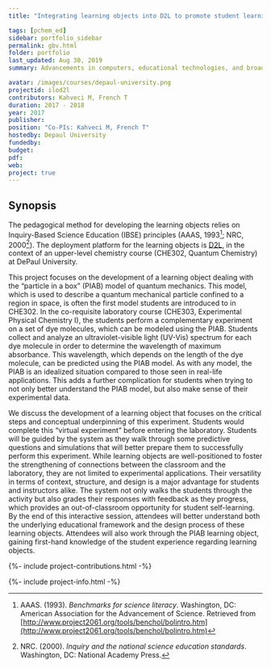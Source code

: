 ```yaml
---
title: "Integrating learning objects into D2L to promote student learning of difficult scientific concepts"

tags: [pchem_ed]
sidebar: portfolio_sidebar
permalink: gbv.html
folder: portfolio
last_updated: Aug 30, 2019
summary: Advancements in computers, educational technologies, and broadband Internet bring new opportunities for chemistry educators and learners. This project will introduce a valid and reliable method to effectively develop and easily deploy learning objects (i.e. Sharable Content Object Reference Model (SCORM)) in context of physical chemistry (PChem) course at DePaul University.

avatar: /images/courses/depaul-university.png
projectid: ilod2l
contributors: Kahveci M, French T
duration: 2017 - 2018
year: 2017
publisher:
position: "Co-PIs: Kahveci M, French T"
hostedby: Depaul University
fundedby:
budget:
pdf:
web:
project: true
---
```


## Synopsis

The pedagogical method for developing the learning objects relies on Inquiry-Based Science Education (IBSE) principles (AAAS, 1993[^AAAS]; NRC, 2000[^NRC]). The deployment platform for the learning objects is [D2L](https://d2l.depaul.edu), in the context of an upper-level chemistry course (CHE302, Quantum Chemistry) at DePaul University.

[^AAAS]: AAAS. (1993). *Benchmarks for science literacy*. Washington, DC: American Association for the Advancement of Science. Retrieved from [http://www.project2061.org/tools/benchol/bolintro.htm](http://www.project2061.org/tools/benchol/bolintro.htm)
[^NRC]: NRC. (2000). *Inquiry and the national science education standards*. Washington, DC: National Academy Press.

This project focuses on the development of a learning object dealing with the “particle in a box” (PIAB) model of quantum mechanics. This model, which is used to describe a quantum mechanical particle confined to a region in space, is often the first model students are introduced to in CHE302. In the co-requisite laboratory course (CHE303, Experimental Physical Chemistry I), the students perform a complementary experiment on a set of dye molecules, which can be modeled using the PIAB. Students collect and analyze an ultraviolet-visible light (UV-Vis) spectrum for each dye molecule in order to determine the wavelength of maximum absorbance. This wavelength, which depends on the length of the dye molecule, can be predicted using the PIAB model. As with any model, the PIAB is an idealized situation compared to those seen in real-life applications. This adds a further complication for students when trying to not only better understand the PIAB model, but also make sense of their experimental data.

We discuss the development of a learning object that focuses on the critical steps and conceptual underpinning of this experiment. Students would complete this “virtual experiment” before entering the laboratory. Students will be guided by the system as they walk through some predictive questions and simulations that will better prepare them to successfully perform this experiment. While learning objects are well-positioned to foster the strengthening of connections between the classroom and the laboratory, they are not limited to experimental applications. Their versatility in terms of context, structure, and design is a major advantage for students and instructors alike. The system not only walks the students through the activity but also grades their responses with feedback as they progress, which provides an out-of-classroom opportunity for student self-learning. By the end of this interactive session, attendees will better understand both the underlying educational framework and the design process of these learning objects. Attendees will also work through the PIAB learning object, gaining first-hand knowledge of the student experience regarding learning objects.

{%- include project-contributions.html -%}

{%- include project-info.html -%}